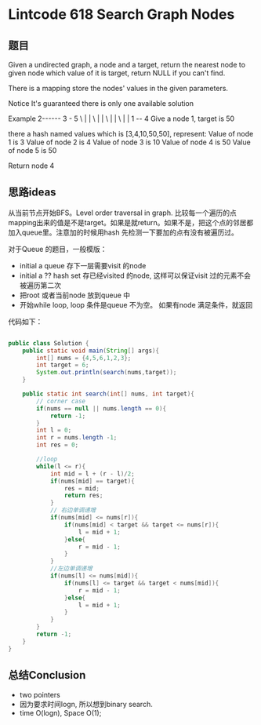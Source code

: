 # Lintcode 618 Search Graph Nodes


## 题目

Given a undirected graph, a node and a target, return the nearest node to given node which value of it is target, return NULL if you can't find.

There is a mapping store the nodes' values in the given parameters.

Notice
It's guaranteed there is only one available solution


Example
2------  3 -    5
 \        |     |
   \      |     |
     \    |     |
       \  |     |
         1 -- 4
Give a node 1, target is 50

there a hash named values which is [3,4,10,50,50], represent:
Value of node 1 is 3
Value of node 2 is 4
Value of node 3 is 10
Value of node 4 is 50
Value of node 5 is 50

Return node 4


## 思路ideas

从当前节点开始BFS。Level order traversal in graph. 比较每一个遍历的点mapping出来的值是不是target。如果是就return。如果不是，把这个点的邻居都加入queue里。注意加的时候用hash 先检测一下要加的点有没有被遍历过。

对于Queue 的题目，一般模版：
- initial a queue 存下一层需要visit 的node
- initial a ?? hash set 存已经visited 的node, 这样可以保证visit 过的元素不会被遍历第二次
- 把root 或者当前node 放到queue 中
- 开始while loop, loop 条件是queue 不为空。 如果有node 满足条件，就返回

代码如下：

```java

public class Solution {
	public static void main(String[] args){
		int[] nums = {4,5,6,1,2,3};
		int target = 6;
		System.out.println(search(nums,target));
	}

	public static int search(int[] nums, int target){
		// corner case
		if(nums == null || nums.length == 0){
			return -1;
		}
		int l = 0;
		int r = nums.length -1;
		int res = 0;

		//loop
		while(l <= r){
			int mid = l + (r - l)/2;
			if(nums[mid] == target){
				res = mid;
				return res;
			}
			// 右边单调递增
			if(nums[mid] <= nums[r]){
				if(nums[mid] < target && target <= nums[r]){
					l = mid + 1;
				}else{
					r = mid - 1;
				}
			}
			//左边单调递增
			if(nums[l] <= nums[mid]){
				if(nums[l] <= target && target < nums[mid]){
					r = mid - 1;
				}else{
					l = mid + 1;
				}
			}
		}
		return -1;
	}
}

```



## 总结Conclusion

- two pointers
- 因为要求时间logn, 所以想到binary search.
- time O(logn), Space O(1);
